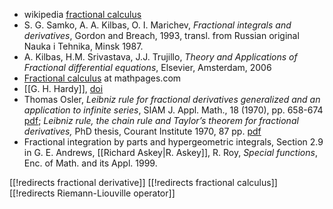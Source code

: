 
* wikipedia [fractional calculus](https://en.wikipedia.org/wiki/Fractional_calculus)
* S. G. Samko, A. A. Kilbas, O. I. Marichev, _Fractional integrals and derivatives_, Gordon and Breach, 1993, transl. from Russian original Nauka i Tehnika, Minsk 1987.
* A. Kilbas, H.M. Srivastava, J.J. Trujillo, _Theory and Applications of Fractional differential equations_, Elsevier, Amsterdam, 2006
* [Fractional calculus](http://www.mathpages.com/home/kmath616/kmath616.htm) at mathpages.com
* [[G. H. Hardy]], [doi](http:/dx.doi.org/10.1112/jlms/s1-20.1.48)
* Thomas Osler, _Leibniz rule for fractional derivatives generalized and an application to infinite series_, SIAM J. Appl. Math., 18 (1970), pp. 658-674 [pdf](http://www.rowan.edu/open/colleges/csm/departments/math/facultystaff/osler/LeibRuleFractDerivGen.pdf);  _Leibniz rule, the chain rule and Taylor’s theorem for fractional derivatives,_ PhD thesis, Courant Institute 1970, 87 pp. [pdf](http://www.rowan.edu/open/colleges/csm/departments/math/facultystaff/osler/000%20Oslers%20Doctoral%20Thesis.pdf)
* Fractional integration by parts and hypergeometric integrals, Section 2.9 in G. E. Andrews, [[Richard Askey|R. Askey]], R. Roy, _Special functions_, Enc. of Math. and its Appl. 1999.

[[!redirects fractional derivative]]
[[!redirects fractional calculus]]
[[!redirects Riemann-Liouville operator]]